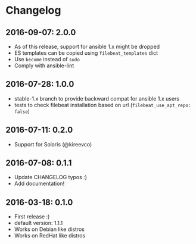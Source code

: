 # Changelog

## 2016-09-07: 2.0.0
  - As of this release, support for ansible 1.x might be dropped
  - ES templates can be copied using `filebeat_templates` dict
  - Use `become` instead of `sudo`
  - Comply with ansible-lint

## 2016-07-28: 1.0.0
  - stable-1.x branch to provide backward compat for ansible 1.x users
  - tests to check filebeat installation based on url 
    (`filebeat_use_apt_repo: false`)

## 2016-07-11: 0.2.0
  - Support for Solaris (@kireevco)

## 2016-07-08: 0.1.1
  - Update CHANGELOG typos :)
  - Add documentation!

## 2016-03-18: 0.1.0

  - First release :)
  - default version: 1.1.1
  - Works on Debian like distros
  - Works on RedHat like distros

